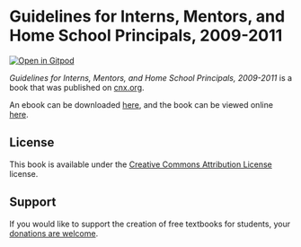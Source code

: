 # Guidelines for Interns, Mentors, and Home School Principals, 2009-2011

[![Open in Gitpod](https://gitpod.io/button/open-in-gitpod.svg)](https://gitpod.io/from-referrer/)

_Guidelines for Interns, Mentors, and Home School Principals, 2009-2011_ is a book that was published on [cnx.org](https://cnx.org/).

An ebook can be downloaded [here](https://github.com/cnx-user-books/cnxbook-guidelines-for-interns-mentors-and-home-school-principals-2009-2011/releases/latest), and the book can be viewed online [here](https://github.com/cnx-user-books/cnxbook-guidelines-for-interns-mentors-and-home-school-principals-2009-2011/releases/latest).

## License
This book is available under the [Creative Commons Attribution License](./LICENSE) license.

## Support
If you would like to support the creation of free textbooks for students, your [donations are welcome](https://riceconnect.rice.edu/donation/support-openstax-banner).
